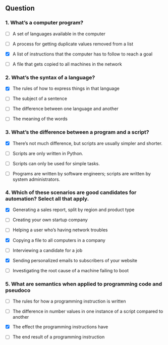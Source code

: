 ## Question
### 1. What’s a computer program?
- [ ] A set of languages available in the computer

- [ ] A process for getting duplicate values removed from a list

- [x] A list of instructions that the computer has to follow to reach a goal 

- [ ] A file that gets copied to all machines in the network

### 2. What’s the syntax of a language?

- [x] The rules of how to express things in that language

- [ ] The subject of a sentence

- [ ] The difference between one language and another

- [ ] The meaning of the words

### 3. What’s the difference between a program and a script?

- [x] There’s not much difference, but scripts are usually simpler and shorter.

- [ ] Scripts are only written in Python.

- [ ] Scripts can only be used for simple tasks.

- [ ] Programs are written by software engineers; scripts are written by system administrators.

### 4. Which of these scenarios are good candidates for automation? Select all that apply.

- [x] Generating a sales report, split by region and product type

- [ ] Creating your own startup company

- [ ] Helping a user who’s having network troubles

- [x] Copying a file to all computers in a company

- [ ] Interviewing a candidate for a job

- [x] Sending personalized emails to subscribers of your website

- [ ] Investigating the root cause of a machine failing to boot

### 5. What are semantics when applied to programming code and pseudoco

- [ ] The rules for how a programming instruction is written

- [ ] The difference in number values in one instance of a script compared to another

- [x] The effect the programming instructions have

- [ ] The end result of a programming instruction
